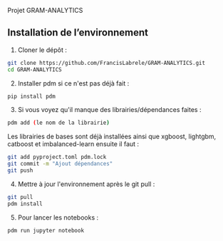 Projet GRAM-ANALYTICS

## Installation de l’environnement

1. Cloner le dépôt :
```bash
git clone https://github.com/FrancisLabrele/GRAM-ANALYTICS.git
cd GRAM-ANALYTICS
```

2. Installer pdm si ce n'est pas déjà fait :
```bash
pip install pdm
```

3. Si vous voyez qu'il manque des librairies/dépendances faites :
```bash
pdm add (le nom de la librairie)
```
   Les librairies de bases sont déjà installées ainsi que xgboost, lightgbm, catboost et imbalanced-learn
   ensuite il faut : 
  ```bash
  git add pyproject.toml pdm.lock
  git commit -m "Ajout dépendances"
  git push
  ```

4. Mettre à jour l'environnement après le git pull :
```bash
git pull
pdm install
```

5. Pour lancer les notebooks :
```bash
pdm run jupyter notebook
```
